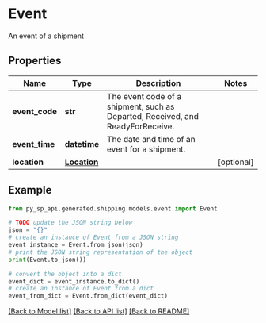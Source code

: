 # Event

An event of a shipment

## Properties

Name | Type | Description | Notes
------------ | ------------- | ------------- | -------------
**event_code** | **str** | The event code of a shipment, such as Departed, Received, and ReadyForReceive. | 
**event_time** | **datetime** | The date and time of an event for a shipment. | 
**location** | [**Location**](Location.md) |  | [optional] 

## Example

```python
from py_sp_api.generated.shipping.models.event import Event

# TODO update the JSON string below
json = "{}"
# create an instance of Event from a JSON string
event_instance = Event.from_json(json)
# print the JSON string representation of the object
print(Event.to_json())

# convert the object into a dict
event_dict = event_instance.to_dict()
# create an instance of Event from a dict
event_from_dict = Event.from_dict(event_dict)
```
[[Back to Model list]](../README.md#documentation-for-models) [[Back to API list]](../README.md#documentation-for-api-endpoints) [[Back to README]](../README.md)


